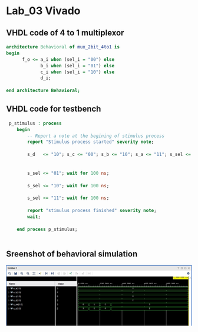 # Lab_03 Vivado

## VHDL code of 4 to 1 multiplexor

```vhdl
architecture Behavioral of mux_2bit_4to1 is
begin
      f_o <= a_i when (sel_i = "00") else 
             b_i when (sel_i = "01") else
             c_i when (sel_i = "10") else
             d_i;
    
end architecture Behavioral;
```

## VHDL code for testbench

```vhdl
 p_stimulus : process
    begin
        -- Report a note at the begining of stimulus process
        report "Stimulus process started" severity note;

        s_d   <= "10"; s_c <= "00"; s_b <= "10"; s_a <= "11"; s_sel <= "00"; wait for 100 ns;
           
               
        s_sel <= "01"; wait for 100 ns;
        
        s_sel <= "10"; wait for 100 ns;
        
        s_sel <= "11"; wait for 100 ns;
        
        report "stimulus process finished" severity note;
        wait;
        
    end process p_stimulus;
   
   ```
   
   
  ## Sreenshot of behavioral simulation
    
  ![screenshot](https://github.com/JanMostecky/Digital-electronics-1/blob/main/pictures/Lab_03_symulation.JPG)
    
